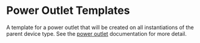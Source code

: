# Power Outlet Templates

A template for a power outlet that will be created on all instantiations of the parent device type. See the [power outlet](./poweroutlet.md) documentation for more detail.
